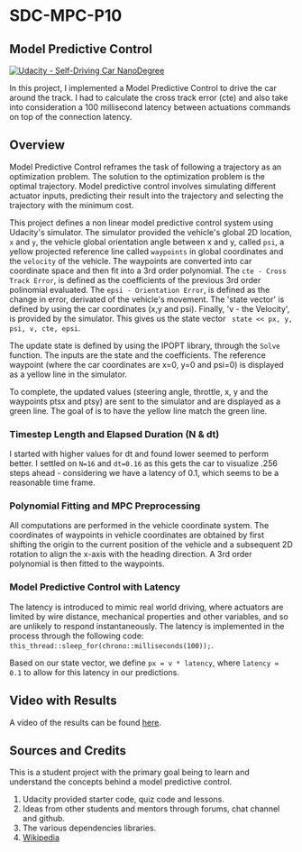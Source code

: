 # SDC-MPC-P10

## Model Predictive Control
[![Udacity - Self-Driving Car NanoDegree](https://s3.amazonaws.com/udacity-sdc/github/shield-carnd.svg)](http://www.udacity.com/drive)

In this project, I implemented a Model Predictive Control to drive the car around the track. I had to calculate the cross track error (cte) and also take into consideration a 100 millisecond latency between actuations commands on top of the connection latency.

## Overview 
Model Predictive Control reframes the task of following a trajectory as an optimization problem. The solution to the optimization problem is the optimal trajectory. Model predictive control involves simulating different actuator inputs, predicting their result into the trajectory and selecting the trajectory with the minimum cost. 

This project defines a non linear model predictive control system using Udacity's simulator. The simulator provided the vehicle's global 2D location, `x` and `y`, the vehicle global orientation angle between x and y, called `psi`, a yellow projected reference line called `waypoints` in global coordinates and the `velocity` of the vehicle. The waypoints are converted into car coordinate space and then fit into a 3rd order polynomial. The `cte - Cross Track Error`, is defined as the coefficients of the previous 3rd order polinomial evaluated. The `epsi - Orientation Error`, is defined as the change in error, derivated of the vehicle's movement. The 'state vector' is defined by using the car coordinates (x,y and psi). Finally, 'v - the Velocity', is provided by the simulator. This gives us the state vector ` state << px, y, psi, v, cte, epsi`.

The update state is defined by using the IPOPT library, through the `Solve` function. The inputs are the state and the coefficients. The reference waypoint (where the car coordinates are x=0, y=0 and psi=0) is displayed as a yellow line in the simulator.

To complete, the updated values (steering angle, throttle, x, y and the waypoints ptsx and ptsy) are sent to the simulator and are displayed as a green line. The goal of is to have the yellow line match the green line.

### Timestep Length and Elapsed Duration (N & dt)
I started with higher values for dt and found lower seemed to perform better. I settled on `N=16` and `dt=0.16` as this gets the car to visualize .256 steps ahead - considering we have a latency of 0.1, which seems to be a reasonable time frame.

### Polynomial Fitting and MPC Preprocessing
All computations are performed in the vehicle coordinate system. The coordinates of waypoints in vehicle coordinates are obtained by first shifting the origin to the current position of the vehicle and a subsequent 2D rotation to align the x-axis with the heading direction. A 3rd order polynomial is then fitted to the waypoints. 

### Model Predictive Control with Latency
The latency is introduced to mimic real world driving, where actuators are limited by wire distance, mechanical properties and other variables, and so are unlikely to respond instantaneously. The latency is implemented in the process through the following code:
`this_thread::sleep_for(chrono::milliseconds(100));`.

Based on our state vector, we define `px = v * latency`, where `latency = 0.1` to allow for this latency in our predictions.

## Video with Results

A video of the results can be found [here](https://youtu.be/USpCiaYH2Xo).

## Sources and Credits
This is a student project with the primary goal being to learn and understand the concepts behind a model predictive control. 

1. Udacity provided starter code, quiz code and lessons.
2. Ideas from other students and mentors through forums, chat channel and github.
3. The various dependencies libraries.
4. [Wikipedia](https://en.wikipedia.org/wiki/Model_predictive_control)